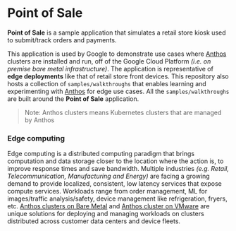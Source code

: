 # Point of Sale

**Point of Sale** is a sample application that simulates a retail store kiosk used to submit/track orders and payments. 

This application is used by Google to demonstrate use cases where [Anthos](https://cloud.google.com/anthos) clusters are installed and run, off of the Google Cloud Platform _(i.e. on premise bare metal infrastructure)_. The application is representative of **edge deployments** like that of retail store front devices. This repository also hosts a collection of `samples/walkthroughs` that enables learning and experimenting with [Anthos](https://cloud.google.com/anthos) for edge use cases. All the `samples/walkthroughs` are built around the **Point of Sale** application.

> Note: Anthos clusters means Kubernetes clusters that are managed by Anthos

### Edge computing

Edge computing is a distributed computing paradigm that brings computation and data storage closer to the location where the action is, to improve response times and save bandwidth. Multiple industries _(e.g. Retail, Telecommunication, Manufacturing and Energy)_ are facing a growing demand to provide localized, consistent, low latency services that expose compute services. Workloads range from order management, ML for images/traffic analysis/safety, device management like refrigeration, fryers, etc. [Anthos clusters on Bare Metal](https://cloud.google.com/anthos/clusters/docs/bare-metal) and [Anthos cluster on VMware](https://cloud.google.com/anthos/clusters/docs/on-prem) are unique solutions for deploying and managing workloads on clusters distributed across customer data centers and device fleets. 


